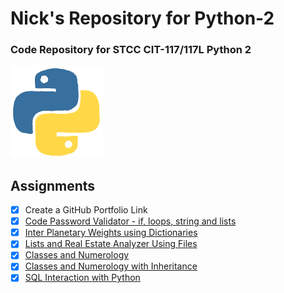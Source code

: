 # Nick's Repository for Python-2
### Code Repository for STCC CIT-117/117L Python 2


<img src="https://raw.githubusercontent.com/naanastos/Test-First_Repository/main/python.gif" width="148">

## Assignments
- [x] Create a GitHub Portfolio Link
- [x] [Code Password Validator - if, loops, string and lists](https://github.com/naanastos/CIT-117-Python-2/tree/main/Code_Password_Validator%E2%80%9C)
- [x] [Inter Planetary Weights using Dictionaries](https://github.com/naanastos/CIT-117-Python-2/tree/main/Inter%20Planetary%20Weights%20using%20Dictionaries)
- [x] [Lists and Real Estate Analyzer Using Files](https://github.com/naanastos/CIT-117-Python-2/tree/main/Lists%20and%20Real%20Estate%20Analyzer%20Using%20Files)
- [x] [Classes and Numerology](https://github.com/naanastos/CIT-117-Python-2/tree/main/Numerology)
- [x] [Classes and Numerology with Inheritance](https://github.com/naanastos/CIT-117-Python-2/tree/main/Numerology%20with%20Inheritance)
- [x] [SQL Interaction with Python](https://github.com/naanastos/CIT-117-Python-2/tree/main/Code%20SQL%20Interaction%20with%20Python)
